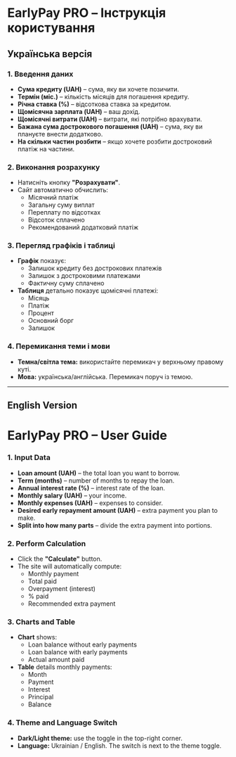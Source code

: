 # EarlyPay PRO – Інструкція користування

## Українська версія

### 1. Введення даних
- **Сума кредиту (UAH)** – сума, яку ви хочете позичити.
- **Термін (міс.)** – кількість місяців для погашення кредиту.
- **Річна ставка (%)** – відсоткова ставка за кредитом.
- **Щомісячна зарплата (UAH)** – ваш дохід.
- **Щомісячні витрати (UAH)** – витрати, які потрібно врахувати.
- **Бажана сума дострокового погашення (UAH)** – сума, яку ви плануєте внести додатково.
- **На скільки частин розбити** – якщо хочете розбити достроковий платіж на частини.

### 2. Виконання розрахунку
- Натисніть кнопку **"Розрахувати"**.
- Сайт автоматично обчислить:
  - Місячний платіж
  - Загальну суму виплат
  - Переплату по відсотках
  - Відсоток сплачено
  - Рекомендований додатковий платіж

### 3. Перегляд графіків і таблиці
- **Графік** показує:
  - Залишок кредиту без дострокових платежів
  - Залишок з достроковими платежами
  - Фактичну суму сплачено
- **Таблиця** детально показує щомісячні платежі:
  - Місяць
  - Платіж
  - Процент
  - Основний борг
  - Залишок

### 4. Перемикання теми і мови
- **Темна/світла тема:** використайте перемикач у верхньому правому куті.
- **Мова:** українська/англійська. Перемикач поруч із темою.

---

## English Version

# EarlyPay PRO – User Guide

### 1. Input Data
- **Loan amount (UAH)** – the total loan you want to borrow.
- **Term (months)** – number of months to repay the loan.
- **Annual interest rate (%)** – interest rate of the loan.
- **Monthly salary (UAH)** – your income.
- **Monthly expenses (UAH)** – expenses to consider.
- **Desired early repayment amount (UAH)** – extra payment you plan to make.
- **Split into how many parts** – divide the extra payment into portions.

### 2. Perform Calculation
- Click the **"Calculate"** button.
- The site will automatically compute:
  - Monthly payment
  - Total paid
  - Overpayment (interest)
  - % paid
  - Recommended extra payment

### 3. Charts and Table
- **Chart** shows:
  - Loan balance without early payments
  - Loan balance with early payments
  - Actual amount paid
- **Table** details monthly payments:
  - Month
  - Payment
  - Interest
  - Principal
  - Balance

### 4. Theme and Language Switch
- **Dark/Light theme:** use the toggle in the top-right corner.
- **Language:** Ukrainian / English. The switch is next to the theme toggle.
